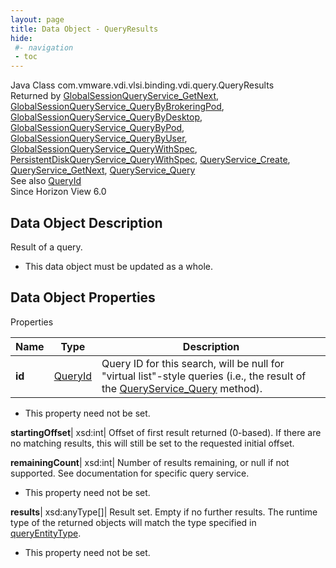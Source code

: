 ```yaml
---
layout: page
title: Data Object - QueryResults
hide:
 #- navigation
 - toc
---
```






Java Class
    com.vmware.vdi.vlsi.binding.vdi.query.QueryResults  
Returned by
     [GlobalSessionQueryService_GetNext](vdi.users.GlobalSessionQueryService.md#getNext), [GlobalSessionQueryService_QueryByBrokeringPod](vdi.users.GlobalSessionQueryService.md#queryByBrokeringPod), [GlobalSessionQueryService_QueryByDesktop](vdi.users.GlobalSessionQueryService.md#queryByDesktop), [GlobalSessionQueryService_QueryByPod](vdi.users.GlobalSessionQueryService.md#queryByPod), [GlobalSessionQueryService_QueryByUser](vdi.users.GlobalSessionQueryService.md#queryByUser), [GlobalSessionQueryService_QueryWithSpec](vdi.users.GlobalSessionQueryService.md#queryWithSpec), [PersistentDiskQueryService_QueryWithSpec](vdi.resources.PersistentDiskQueryService.md#queryWithSpec), [QueryService_Create](vdi.query.QueryService.md#create), [QueryService_GetNext](vdi.query.QueryService.md#getNext), [QueryService_Query](vdi.query.QueryService.md#query)  
See also
     [QueryId](vdi.entity.QueryId.md)  
Since 
    Horizon View 6.0

## Data Object Description 

Result of a query. 

  * This data object must be updated as a whole.



## Data Object Properties

Properties

Name |  Type |  Description   
---|---|---  
**id**| [QueryId](vdi.entity.QueryId.md)|  Query ID for this search, will be null for "virtual list"-style queries (i.e., the result of the [QueryService_Query](vdi.query.QueryService.md#query) method).   


 * This property need not be set.

  
**startingOffset**|  xsd:int|  Offset of first result returned (0-based). If there are no matching results, this will still be set to the requested initial offset.   
  
**remainingCount**|  xsd:int|  Number of results remaining, or null if not supported. See documentation for specific query service.   


 * This property need not be set.

  
**results**|  xsd:anyType[]|  Result set. Empty if no further results. The runtime type of the returned objects will match the type specified in [queryEntityType](vdi.query.QueryDefinition.md#queryEntityType).   


 * This property need not be set.

  
  
  
   
  
  

